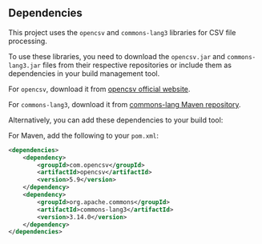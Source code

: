 ## Dependencies

This project uses the `opencsv` and `commons-lang3` libraries for CSV file processing. 

To use these libraries, you need to download the `opencsv.jar` and `commons-lang3.jar` files from their respective repositories or include them as dependencies in your build management tool.

For `opencsv`, download it from [opencsv official website](https://mvnrepository.com/artifact/com.opencsv/opencsv/5.9).

For `commons-lang3`, download it from [commons-lang Maven repository](https://mvnrepository.com/artifact/org.apache.commons/commons-lang3/3.14.0).

Alternatively, you can add these dependencies to your build tool:

For Maven, add the following to your `pom.xml`:

```xml
<dependencies>
    <dependency>
        <groupId>com.opencsv</groupId>
        <artifactId>opencsv</artifactId>
        <version>5.9</version>
    </dependency>
    <dependency>
        <groupId>org.apache.commons</groupId>
        <artifactId>commons-lang3</artifactId>
        <version>3.14.0</version>
    </dependency>
</dependencies>

